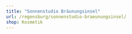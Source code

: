 ```yaml
---
title: "Sonnenstudio Bräunungsinsel"
url: /regensburg/sonnenstudio-braeunungsinsel/
shop: Kosmetik
---
```

